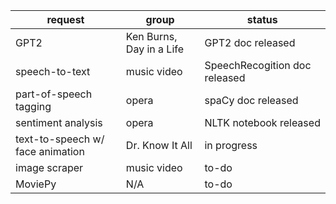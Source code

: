 | request                       | group                     | status      |
|-------------------------------|---------------------------|-------------|
| GPT2                          | Ken Burns, Day in a Life | GPT2 doc released |
| speech-to-text                | music video         | SpeechRecogition doc released |
| part-of-speech tagging | opera               |    spaCy doc released     |
| sentiment analysis | opera               |    NLTK notebook released     |
| text-to-speech w/ face animation | Dr. Know It All | in progress |
| image scraper                 | music video         | to-do        |
| MoviePy                 | N/A         | to-do        |
